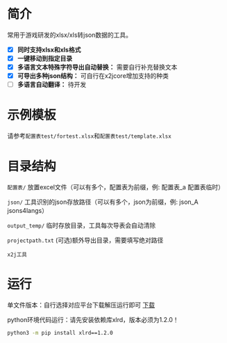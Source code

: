 # 简介

常用于游戏研发的xlsx/xls转json数据的工具。

- [X]  **同时支持xlsx和xls格式**
- [X]  **一键移动到指定目录**
- [X]  **多语言文本特殊字符导出自动替换：** 需要自行补充替换文本
- [X]  **可导出多种json结构：** 可自行在x2jcore增加支持的种类
- [ ]  **多语言自动翻译：** 待开发

# 示例模板

请参考`配置表test/fortest.xlsx`和`配置表test/template.xlsx`

# 目录结构

`配置表/`  放置excel文件（可以有多个，配置表为前缀，例: 配置表_a 配置表临时）

`json/`  工具识别的json存放路径（可以有多个，json为前缀，例: json_A jsons4langs）

`output_temp/`  临时存放目录，工具每次导表会自动清除

`projectpath.txt`  (可选)额外导出目录，需要填写绝对路径

`x2j工具`

# 运行

单文件版本：自行选择对应平台下载解压运行即可
[下载](https://github.com/dethanzhang/x2j/releases/tag/release)



python环境代码运行：请先安装依赖库xlrd，版本必须为1.2.0！

```bash
python3 -m pip install xlrd==1.2.0
```

